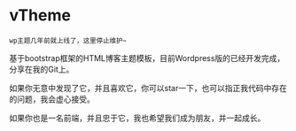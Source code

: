 # vTheme


```
wp主题几年前就上线了，这里停止维护~
```

基于bootstrap框架的HTML博客主题模板，目前Wordpress版的已经开发完成，分享在我的Git上。

如果你无意中发现了它，并且喜欢它，你可以star一下，也可以指正我代码中存在的问题，我会虚心接受。

如果你也是一名前端，并且忠于它，我也希望我们成为朋友，并一起成长。
